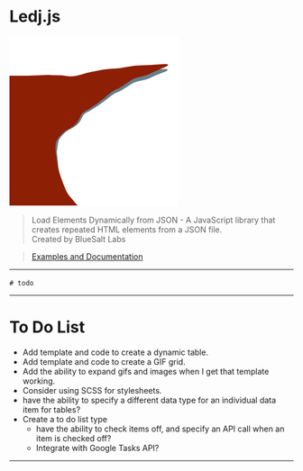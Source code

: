 # Ledj.js

![Ledj Logo](/docs/assets/images/ledj.png)

> Load Elements Dynamically from JSON - A JavaScript library that creates repeated HTML elements from a JSON file.   
> Created by BlueSalt Labs   
   
> [Examples and Documentation](http://ledj.bluesaltlabs.com)


-----

`# todo`


-----

# To Do List

* Add template and code to create a dynamic table.
* Add template and code to create a GIF grid.
* Add the ability to expand gifs and images when I get that template working.
* Consider using SCSS for stylesheets.
* have the ability to specify a different data type for an individual data item for tables?
* Create a to do list type
    * have the ability to check items off, and specify an API call when an item is checked off?
    * Integrate with Google Tasks API?


-----
